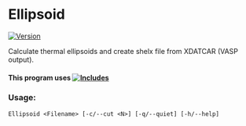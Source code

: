 # Ellipsoid

[![Version](https://img.shields.io/badge/Version-1.2.0-brightgreen.svg?style=plastic)](https://github.com/Robot2100/Ellipsoid/releases/tag/1.2.0)


  Calculate thermal ellipsoids and create shelx file from XDATCAR (VASP output).

#### This program uses [![Includes](https://img.shields.io/badge/Includes-1.1.4-orange.svg)](https://github.com/Robot2100/Includes/releases/tag/1.1.4)

### Usage:
    Ellipsoid <Filename> [-c/--cut <N>] [-q/--quiet] [-h/--help]
